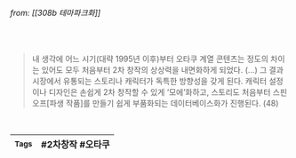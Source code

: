 
###### from: [[308b 테마파크화]]

<br/>

>내 생각에 어느 시기(대략 1995년 이후)부터 오타쿠 계열 콘텐츠는 정도의 차이는 있어도 모두 처음부터 2차 창작의 상상력을 내면화하게 되었다. (…) 그 결과 시장에서 유통되는 스토리나 캐릭터가 독특한 방향성을 갖게 된다. 캐릭터 설정이나 디자인은 손쉽게 2차 창작할 수 있게 ‘모에’화하고, 스토리도 처음부터 스핀오프[파생 작품]를 만들기 쉽게 부품화되는 데이터베이스화가 진행된다. (48) 

<br/>

| <small> Tags </small> | #2차창작 #오타쿠 |
| --- | --- |
